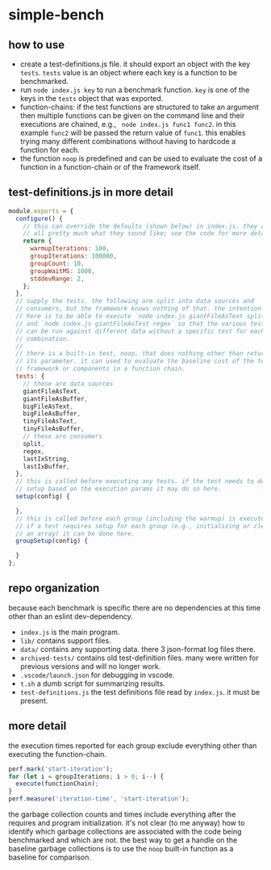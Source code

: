 # simple-bench

## how to use

- create a test-definitions.js file. it should export an object with the key
`tests`. `tests` value is an object where each key is a function to be benchmarked.
- run `node index.js key` to run a benchmark function. `key` is one of the keys
in the `tests` object that was exported.
- function-chains: if the test functions are structured to take an argument then
multiple functions can be given on the command line and their executions are
chained, e.g., ` node index.js func1 func2`. in this example `func2` will be passed
the return value of `func1`. this enables trying many different combinations without
having to hardcode a function for each.
- the function `noop` is predefined and can be used to evaluate the cost of a function
in a function-chain or of the framework itself.

## test-definitions.js in more detail

```js
module.exports = {
  configure() {
    // this can override the defaults (shown below) in index.js. they are
    // all pretty much what they sound like; see the code for more details.
    return {
      warmupIterations: 100,
      groupIterations: 100000,
      groupCount: 10,
      groupWaitMS: 1000,
      stddevRange: 2,
    };
  },
  // supply the tests. the following are split into data sources and
  // consumers, but the framework knows nothing of that. the intention
  // here is to be able to execute `node index.js giantFileAsText split`
  // and `node index.js giantFileAsTest regex` so that the various tests
  // can be run against different data without a specific test for each
  // combination.
  //
  // there is a built-in test, noop, that does nothing other than return
  // its parameter. it can used to evaluate the baseline cost of the test
  // framework or components in a function chain.
  tests: {
    // these are data sources
    giantFileAsText,
    giantFileAsBuffer,
    bigFileAsText,
    bigFileAsBuffer,
    tinyFileAsText,
    tinyFileAsBuffer,
    // these are consumers
    split,
    regex,
    lastIxString,
    lastIxBuffer,
  },
  // this is called before executing any tests. if the test needs to do any
  // setup based on the execution params it may do so here.
  setup(config) {

  },
  // this is called before each group (including the warmup) is executed.
  // if a test requires setup for each group (e.g., initializing or clearing
  // an array) it can be done here.
  groupSetup(config) {

  }
};
```

## repo organization

because each benchmark is specific there are no dependencies at this time other
than an eslint dev-dependency.

- `index.js` is the main program.
- `lib/` contains support files.
- `data/` contains any supporting data. there 3 json-format log files there.
- `archived-tests/` contains old test-definition files. many were written for
previous versions and will no longer work.
- `.vscode/launch.json` for debugging in vscode.
- `t.sh` a dumb script for summarizing results.
- `test-definitions.js` the test definitions file read by `index.js`. it must be present.

## more detail

the execution times reported for each group exclude everything other than executing
the function-chain.

```js
perf.mark('start-iteration');
for (let i = groupIterations; i > 0; i--) {
  execute(functionChain);
}
perf.measure('iteration-time', 'start-iteration');
```

the garbage collection counts and times include everything after the requires and
program initialization. it's not clear (to me anyway) how to identify which garbage
collections are associated with the code being benchmarked and which are not. the
best way to get a handle on the baseline garbage collections is to use the `noop`
built-in function as a baseline for comparison.

